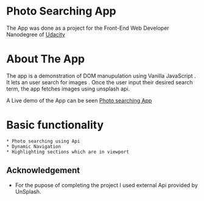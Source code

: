 # Photo Searching App

The App was done as a project for the Front-End Web Developer Nanodegree of [Udacity](http://udacity.com)

# About The App

The app is a demonstration of DOM manupulation using Vanilla JavaScript . It lets an user search for images . Once the user input their desired search term, the app fetches images using unsplash api.

A Live demo of the App can be seen [Photo searching App](https://special3220.github.io/Photo-Searching-App/)

# Basic functionality

	* Photo searching using Api
	* Dynamic Navigation
	* Highlighting sections which are in viewport


## Acknowledgement

* For the pupose of completing the project I used external Api provided by UnSplash.




